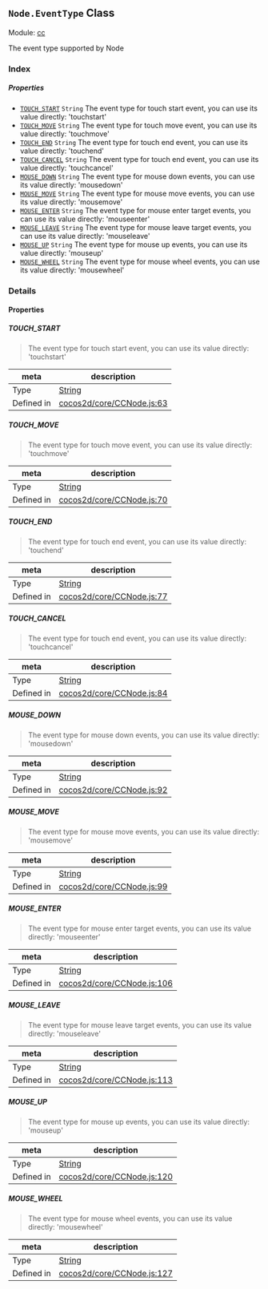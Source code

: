 ## `Node.EventType` Class



Module: [cc](../modules/cc.md)


The event type supported by Node


### Index

##### Properties

  - [`TOUCH_START`](#touchstart) `String` The event type for touch start event, you can use its value directly: 'touchstart'
  - [`TOUCH_MOVE`](#touchmove) `String` The event type for touch move event, you can use its value directly: 'touchmove'
  - [`TOUCH_END`](#touchend) `String` The event type for touch end event, you can use its value directly: 'touchend'
  - [`TOUCH_CANCEL`](#touchcancel) `String` The event type for touch end event, you can use its value directly: 'touchcancel'
  - [`MOUSE_DOWN`](#mousedown) `String` The event type for mouse down events, you can use its value directly: 'mousedown'
  - [`MOUSE_MOVE`](#mousemove) `String` The event type for mouse move events, you can use its value directly: 'mousemove'
  - [`MOUSE_ENTER`](#mouseenter) `String` The event type for mouse enter target events, you can use its value directly: 'mouseenter'
  - [`MOUSE_LEAVE`](#mouseleave) `String` The event type for mouse leave target events, you can use its value directly: 'mouseleave'
  - [`MOUSE_UP`](#mouseup) `String` The event type for mouse up events, you can use its value directly: 'mouseup'
  - [`MOUSE_WHEEL`](#mousewheel) `String` The event type for mouse wheel events, you can use its value directly: 'mousewheel'





### Details


#### Properties


##### TOUCH_START

> The event type for touch start event, you can use its value directly: 'touchstart'

| meta | description |
|------|-------------|
| Type | <a href="https://developer.mozilla.org/en/JavaScript/Reference/Global_Objects/String" class="crosslink external" target="_blank">String</a> |
| Defined in | [cocos2d/core/CCNode.js:63](https://github.com/cocos-creator/engine/blob/dcd3357d61e518886ccbf8b2026bed4edc6c615d/cocos2d/core/CCNode.js#L63) |



##### TOUCH_MOVE

> The event type for touch move event, you can use its value directly: 'touchmove'

| meta | description |
|------|-------------|
| Type | <a href="https://developer.mozilla.org/en/JavaScript/Reference/Global_Objects/String" class="crosslink external" target="_blank">String</a> |
| Defined in | [cocos2d/core/CCNode.js:70](https://github.com/cocos-creator/engine/blob/dcd3357d61e518886ccbf8b2026bed4edc6c615d/cocos2d/core/CCNode.js#L70) |



##### TOUCH_END

> The event type for touch end event, you can use its value directly: 'touchend'

| meta | description |
|------|-------------|
| Type | <a href="https://developer.mozilla.org/en/JavaScript/Reference/Global_Objects/String" class="crosslink external" target="_blank">String</a> |
| Defined in | [cocos2d/core/CCNode.js:77](https://github.com/cocos-creator/engine/blob/dcd3357d61e518886ccbf8b2026bed4edc6c615d/cocos2d/core/CCNode.js#L77) |



##### TOUCH_CANCEL

> The event type for touch end event, you can use its value directly: 'touchcancel'

| meta | description |
|------|-------------|
| Type | <a href="https://developer.mozilla.org/en/JavaScript/Reference/Global_Objects/String" class="crosslink external" target="_blank">String</a> |
| Defined in | [cocos2d/core/CCNode.js:84](https://github.com/cocos-creator/engine/blob/dcd3357d61e518886ccbf8b2026bed4edc6c615d/cocos2d/core/CCNode.js#L84) |



##### MOUSE_DOWN

> The event type for mouse down events, you can use its value directly: 'mousedown'

| meta | description |
|------|-------------|
| Type | <a href="https://developer.mozilla.org/en/JavaScript/Reference/Global_Objects/String" class="crosslink external" target="_blank">String</a> |
| Defined in | [cocos2d/core/CCNode.js:92](https://github.com/cocos-creator/engine/blob/dcd3357d61e518886ccbf8b2026bed4edc6c615d/cocos2d/core/CCNode.js#L92) |



##### MOUSE_MOVE

> The event type for mouse move events, you can use its value directly: 'mousemove'

| meta | description |
|------|-------------|
| Type | <a href="https://developer.mozilla.org/en/JavaScript/Reference/Global_Objects/String" class="crosslink external" target="_blank">String</a> |
| Defined in | [cocos2d/core/CCNode.js:99](https://github.com/cocos-creator/engine/blob/dcd3357d61e518886ccbf8b2026bed4edc6c615d/cocos2d/core/CCNode.js#L99) |



##### MOUSE_ENTER

> The event type for mouse enter target events, you can use its value directly: 'mouseenter'

| meta | description |
|------|-------------|
| Type | <a href="https://developer.mozilla.org/en/JavaScript/Reference/Global_Objects/String" class="crosslink external" target="_blank">String</a> |
| Defined in | [cocos2d/core/CCNode.js:106](https://github.com/cocos-creator/engine/blob/dcd3357d61e518886ccbf8b2026bed4edc6c615d/cocos2d/core/CCNode.js#L106) |



##### MOUSE_LEAVE

> The event type for mouse leave target events, you can use its value directly: 'mouseleave'

| meta | description |
|------|-------------|
| Type | <a href="https://developer.mozilla.org/en/JavaScript/Reference/Global_Objects/String" class="crosslink external" target="_blank">String</a> |
| Defined in | [cocos2d/core/CCNode.js:113](https://github.com/cocos-creator/engine/blob/dcd3357d61e518886ccbf8b2026bed4edc6c615d/cocos2d/core/CCNode.js#L113) |



##### MOUSE_UP

> The event type for mouse up events, you can use its value directly: 'mouseup'

| meta | description |
|------|-------------|
| Type | <a href="https://developer.mozilla.org/en/JavaScript/Reference/Global_Objects/String" class="crosslink external" target="_blank">String</a> |
| Defined in | [cocos2d/core/CCNode.js:120](https://github.com/cocos-creator/engine/blob/dcd3357d61e518886ccbf8b2026bed4edc6c615d/cocos2d/core/CCNode.js#L120) |



##### MOUSE_WHEEL

> The event type for mouse wheel events, you can use its value directly: 'mousewheel'

| meta | description |
|------|-------------|
| Type | <a href="https://developer.mozilla.org/en/JavaScript/Reference/Global_Objects/String" class="crosslink external" target="_blank">String</a> |
| Defined in | [cocos2d/core/CCNode.js:127](https://github.com/cocos-creator/engine/blob/dcd3357d61e518886ccbf8b2026bed4edc6c615d/cocos2d/core/CCNode.js#L127) |






